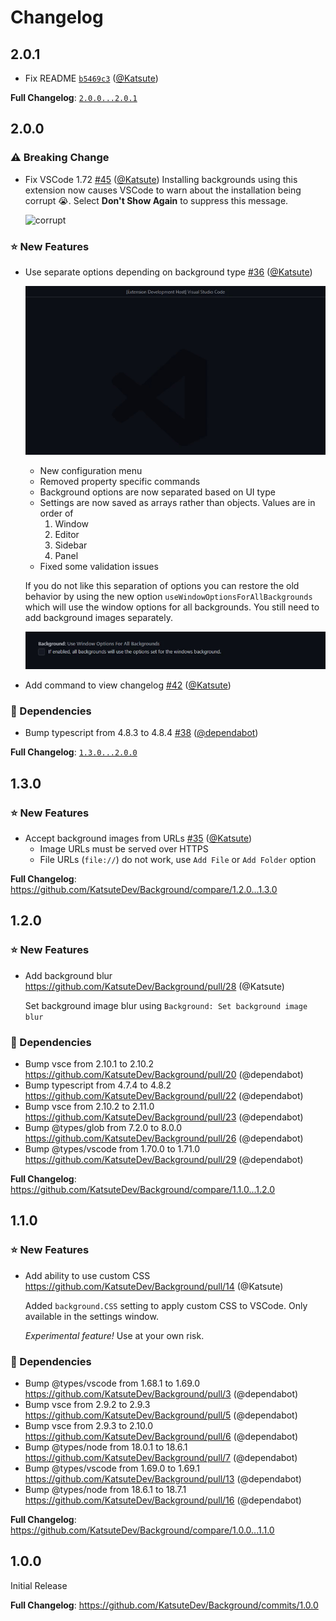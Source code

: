 # Changelog

## 2.0.1

* Fix README [`b5469c3`](https://github.com/KatsuteDev/Background/commit/b5469c307b6734b56ac5cee1213254f11932c75f) ([@Katsute](https://github.com/Katsute))

**Full Changelog**: [`2.0.0...2.0.1`](https://github.com/KatsuteDev/Background/compare/2.0.0...2.0.1)

## 2.0.0

### ⚠️ Breaking Change

* Fix VSCode 1.72 [#45](https://github.com/KatsuteDev/Background/pull/45) ([@Katsute](https://github.com/Katsute))
  Installing backgrounds using this extension now causes VSCode to warn about the installation being corrupt 😭. Select **Don't Show Again** to suppress this message.

  ![corrupt](https://user-images.githubusercontent.com/58778985/194679747-3f0d1d28-f389-4c7e-9bfb-4580c17daf01.gif)

### ⭐ New Features

* Use separate options depending on background type [#36](https://github.com/KatsuteDev/Background/pull/36) ([@Katsute](https://github.com/Katsute))

  ![configuration](https://raw.githubusercontent.com/KatsuteDev/Background/be20d9ec47892bdacf76c5b049b59a0279cf283c/assets/configuration.gif)

  * New configuration menu
  * Removed property specific commands
  * Background options are now separated based on UI type
  * Settings are now saved as arrays rather than objects. Values are in order of
    1. Window
    2. Editor
    3. Sidebar
    4. Panel
  * Fixed some validation issues

  If you do not like this separation of options you can restore the old behavior by using the new option `useWindowOptionsForAllBackgrounds` which will use the window options for all backgrounds. You still need to add background images separately.

  ![old](https://raw.githubusercontent.com/KatsuteDev/Background/be20d9ec47892bdacf76c5b049b59a0279cf283c/assets/old.gif)
* Add command to view changelog [#42](https://github.com/KatsuteDev/Background/pull/42) ([@Katsute](https://github.com/Katsute))

### 📘 Dependencies

* Bump typescript from 4.8.3 to 4.8.4 [#38](https://github.com/KatsuteDev/Background/pull/38) ([@dependabot](https://github.com/dependabot))

**Full Changelog**: [`1.3.0...2.0.0`](https://github.com/KatsuteDev/Background/compare/1.3.0...2.0.0)

## 1.3.0

### ⭐ New Features

* Accept background images from URLs [#35](https://github.com/KatsuteDev/Background/pull/35) ([@Katsute](https://github.com/Katsute))
  * Image URLs must be served over HTTPS
  * File URLs (`file://`) do not work, use `Add File` or `Add Folder` option

**Full Changelog**: https://github.com/KatsuteDev/Background/compare/1.2.0...1.3.0

## 1.2.0

### ⭐ New Features

* Add background blur https://github.com/KatsuteDev/Background/pull/28 (@Katsute)

  Set background image blur using `Background: Set background image blur`

### 📘 Dependencies

* Bump vsce from 2.10.1 to 2.10.2 https://github.com/KatsuteDev/Background/pull/20 (@dependabot)
* Bump typescript from 4.7.4 to 4.8.2 https://github.com/KatsuteDev/Background/pull/22 (@dependabot)
* Bump vsce from 2.10.2 to 2.11.0 https://github.com/KatsuteDev/Background/pull/23 (@dependabot)
* Bump @types/glob from 7.2.0 to 8.0.0 https://github.com/KatsuteDev/Background/pull/26 (@dependabot)
* Bump @types/vscode from 1.70.0 to 1.71.0 https://github.com/KatsuteDev/Background/pull/29 (@dependabot)

**Full Changelog**: https://github.com/KatsuteDev/Background/compare/1.1.0...1.2.0

## 1.1.0

### ⭐ New Features

* Add ability to use custom CSS https://github.com/KatsuteDev/Background/pull/14 (@Katsute)

  Added `background.CSS` setting to apply custom CSS to VSCode. Only available in the settings window.

  _Experimental feature!_ Use at your own risk.

### 📘 Dependencies

* Bump @types/vscode from 1.68.1 to 1.69.0 https://github.com/KatsuteDev/Background/pull/3 (@dependabot)
* Bump vsce from 2.9.2 to 2.9.3 https://github.com/KatsuteDev/Background/pull/5 (@dependabot)
* Bump vsce from 2.9.3 to 2.10.0 https://github.com/KatsuteDev/Background/pull/6 (@dependabot)
* Bump @types/node from 18.0.1 to 18.6.1 https://github.com/KatsuteDev/Background/pull/7 (@dependabot)
* Bump @types/vscode from 1.69.0 to 1.69.1 https://github.com/KatsuteDev/Background/pull/13 (@dependabot)
* Bump @types/node from 18.6.1 to 18.7.1 https://github.com/KatsuteDev/Background/pull/16 (@dependabot)

**Full Changelog**: https://github.com/KatsuteDev/Background/compare/1.0.0...1.1.0

## 1.0.0

Initial Release

**Full Changelog**: https://github.com/KatsuteDev/Background/commits/1.0.0